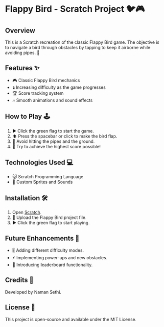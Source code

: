 # Flappy Bird - Scratch Project 🐦🎮

## Overview
This is a Scratch recreation of the classic Flappy Bird game. The objective is to navigate a bird through obstacles by tapping to keep it airborne while avoiding pipes. 🚀

## Features ✨
- 🎮 Classic Flappy Bird mechanics
- ⏫ Increasing difficulty as the game progresses
- 🏆 Score tracking system
- 🎶 Smooth animations and sound effects

## How to Play 🕹️
1. ▶️ Click the green flag to start the game.
2. ⬆️ Press the spacebar or click to make the bird flap.
3. 🚧 Avoid hitting the pipes and the ground.
4. 🏅 Try to achieve the highest score possible!

## Technologies Used 💻
- 🐱 Scratch Programming Language
- 🎨 Custom Sprites and Sounds

## Installation 🛠️
1. Open [Scratch](https://scratch.mit.edu/).
2. 📂 Upload the Flappy Bird project file.
3. ▶️ Click the green flag to start playing.

## Future Enhancements 🔮
- 🎚️ Adding different difficulty modes.
- ⚡ Implementing power-ups and new obstacles.
- 📜 Introducing leaderboard functionality.

## Credits 🙌
Developed by Naman Sethi.

## License 📜
This project is open-source and available under the MIT License.

